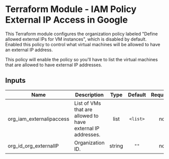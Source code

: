 # Terraform Module - IAM Policy External IP Access in Google
This Terraform module configures the organization policy labeled "Define allowed external IPs for VM instances", which is disabled by default. Enabled this policy to control what virtual machines will be allowed to have an external IP address.

This policy will enable the policy so you'll have to list the virtual machines that are allowed to have external IP addresses.
## Inputs

| Name | Description | Type | Default | Required |
|------|-------------|:----:|:-----:|:-----:|
| org\_iam\_externalipaccess | List of VMs that are allowed to have external IP addresses. | list | `<list>` | no |
| org\_id\_org\_externalIP | Organization ID. | string | `""` | no |